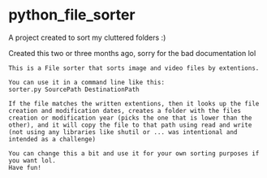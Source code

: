# python_file_sorter

A project created to sort my cluttered folders :)

Created this two or three months ago, sorry for the bad documentation lol

```
This is a File sorter that sorts image and video files by extentions.

You can use it in a command line like this:
sorter.py SourcePath DestinationPath

If the file matches the written extentions, then it looks up the file creation and modification dates, creates a folder with the files creation or modification year (picks the one that is lower than the other), and it will copy the file to that path using read and write (not using any libraries like shutil or ... was intentional and intended as a challenge)

You can change this a bit and use it for your own sorting purposes if you want lol.
Have fun!
```

